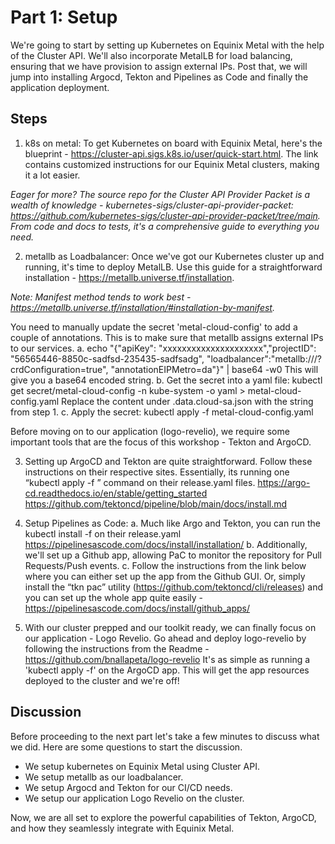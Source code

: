 <!-- See https://squidfunk.github.io/mkdocs-material/reference/ -->
# Part 1: Setup
We're going to start by setting up Kubernetes on Equinix Metal with the help of the Cluster API. We'll also incorporate MetalLB for load balancing, ensuring that we have provision to assign external IPs. Post that, we will jump into installing Argocd, Tekton and Pipelines as Code and finally the application deployment.

## Steps

1. k8s on metal: To get Kubernetes on board with Equinix Metal, here's the blueprint - https://cluster-api.sigs.k8s.io/user/quick-start.html. The link contains customized instructions for our Equinix Metal clusters, making it a lot easier.

_Eager for more? The source repo for the Cluster API Provider Packet is a wealth of knowledge - kubernetes-sigs/cluster-api-provider-packet: https://github.com/kubernetes-sigs/cluster-api-provider-packet/tree/main. From code and docs to tests, it's a comprehensive guide to everything you need._

2. metallb as Loadbalancer: Once we've got our Kubernetes cluster up and running, it's time to deploy MetalLB. Use this guide for a straightforward installation - https://metallb.universe.tf/installation. 

_Note: Manifest method tends to work best - https://metallb.universe.tf/installation/#installation-by-manifest._

You need to manually update the secret 'metal-cloud-config' to add a couple of annotations. This is to make sure that metallb assigns external IPs to our services.
  a. echo "{"apiKey": "xxxxxxxxxxxxxxxxxxxxx","projectID": "56565446-8850c-sadfsd-235435-sadfsadg", "loadbalancer":"metallb:///?crdConfiguration=true", "annotationEIPMetro=da"}" | base64 -w0
    This will give you a base64 encoded string.
  b. Get the secret into a yaml file: kubectl get secret/metal-cloud-config -n kube-system -o yaml > metal-cloud-config.yaml
    Replace the content under .data.cloud-sa.json with the string from step 1.
  c. Apply the secret: kubectl apply -f metal-cloud-config.yaml

Before moving on to our application (logo-revelio), we require some important tools that are the focus of this workshop - Tekton and ArgoCD.

3. Setting up ArgoCD and Tekton are quite straightforward. Follow these instructions on their respective sites. Essentially, its running one “kubectl apply -f ” command on their release.yaml files.
https://argo-cd.readthedocs.io/en/stable/getting_started
https://github.com/tektoncd/pipeline/blob/main/docs/install.md

4. Setup Pipelines as Code:
   a. Much like Argo and Tekton, you can run the kubectl install -f on their release.yaml
https://pipelinesascode.com/docs/install/installation/ 
   b. Additionally, we'll set up a Github app, allowing PaC to monitor the repository for Pull Requests/Push events.
   c. Follow the instructions from the link below where you can either set up the app from the Github GUI. Or, simply install the “tkn pac” utility (https://github.com/tektoncd/cli/releases) and you can set up the whole app quite easily - https://pipelinesascode.com/docs/install/github_apps/ 

5. With our cluster prepped and our toolkit ready, we can finally focus on our application - Logo Revelio. Go ahead and deploy logo-revelio by following the instructions from the Readme - https://github.com/bnallapeta/logo-revelio
It's as simple as running a 'kubectl apply -f' on the ArgoCD app. This will get the app resources deployed to the cluster and we're off!

## Discussion

Before proceeding to the next part let's take a few minutes to discuss what we did. Here are some questions to start the discussion.

* We setup kubernetes on Equinix Metal using Cluster API.
* We setup metallb as our loadbalancer.
* We setup Argocd and Tekton for our CI/CD needs.
* We setup our application Logo Revelio on the cluster.

Now, we are all set to explore the powerful capabilities of Tekton, ArgoCD, and how they seamlessly integrate with Equinix Metal.
